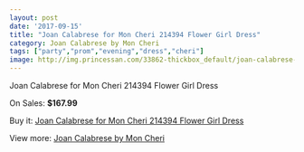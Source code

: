 ```yaml
---
layout: post
date: '2017-09-15'
title: "Joan Calabrese for Mon Cheri 214394 Flower Girl Dress"
category: Joan Calabrese by Mon Cheri
tags: ["party","prom","evening","dress","cheri"]
image: http://img.princessan.com/33862-thickbox_default/joan-calabrese-for-mon-cheri-214394-flower-girl-dress.jpg
---
```

Joan Calabrese for Mon Cheri 214394 Flower Girl Dress

On Sales: **$167.99**
<a href="https://www.princessan.com/en/15777-joan-calabrese-for-mon-cheri-214394-flower-girl-dress.html"><amp-img layout="responsive" width="600" height="600" src="//img.princessan.com/33862-thickbox_default/joan-calabrese-for-mon-cheri-214394-flower-girl-dress.jpg" alt="Joan Calabrese for Mon Cheri 214394 Flower Girl Dress 0" /></a>
<a href="https://www.princessan.com/en/15777-joan-calabrese-for-mon-cheri-214394-flower-girl-dress.html"><amp-img layout="responsive" width="600" height="600" src="//img.princessan.com/33865-thickbox_default/joan-calabrese-for-mon-cheri-214394-flower-girl-dress.jpg" alt="Joan Calabrese for Mon Cheri 214394 Flower Girl Dress 1" /></a>
<a href="https://www.princessan.com/en/15777-joan-calabrese-for-mon-cheri-214394-flower-girl-dress.html"><amp-img layout="responsive" width="600" height="600" src="//img.princessan.com/33864-thickbox_default/joan-calabrese-for-mon-cheri-214394-flower-girl-dress.jpg" alt="Joan Calabrese for Mon Cheri 214394 Flower Girl Dress 2" /></a>
<a href="https://www.princessan.com/en/15777-joan-calabrese-for-mon-cheri-214394-flower-girl-dress.html"><amp-img layout="responsive" width="600" height="600" src="//img.princessan.com/33863-thickbox_default/joan-calabrese-for-mon-cheri-214394-flower-girl-dress.jpg" alt="Joan Calabrese for Mon Cheri 214394 Flower Girl Dress 3" /></a>

Buy it: [Joan Calabrese for Mon Cheri 214394 Flower Girl Dress](https://www.princessan.com/en/15777-joan-calabrese-for-mon-cheri-214394-flower-girl-dress.html "Joan Calabrese for Mon Cheri 214394 Flower Girl Dress")

View more: [Joan Calabrese by Mon Cheri](https://www.princessan.com/en/118- "Joan Calabrese by Mon Cheri")